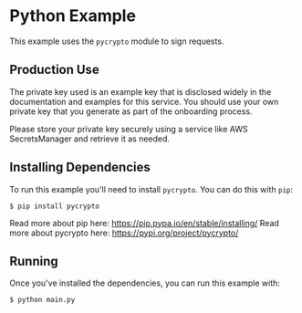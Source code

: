 # Python Example

This example uses the `pycrypto` module to sign requests.

## Production Use

The private key used is an example key that is disclosed widely in the documentation and examples for this service. You should use your own private key that you generate as part of the onboarding process.

Please store your private key securely using a service like AWS SecretsManager and retrieve it as needed.

## Installing Dependencies

To run this example you'll need to install `pycrypto`. You can do this with `pip`:

```
$ pip install pycrypto
```

Read more about pip here: https://pip.pypa.io/en/stable/installing/
Read more about pycrypto here: https://pypi.org/project/pycrypto/

## Running

Once you've installed the dependencies, you can run this example with:

```
$ python main.py
```
